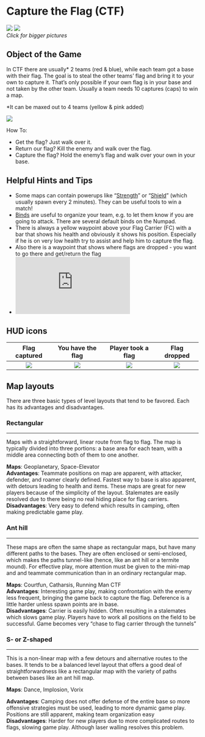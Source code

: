 Capture the Flag (CTF)
======================

[![](http://pics.nexuizninjaz.com/images/zh1xq7e8jbjjwxk6ggh.jpg)](http://pics.nexuizninjaz.com/images/r9bwz58b2dli06rrqdsx.jpg)
[![](http://pics.nexuizninjaz.com/images/hm0x93hvbm1npbecvi30.jpg)](http://pics.nexuizninjaz.com/images/r9d27gmnj4kv5piexh6t.jpg)  
*Click for bigger pictures*

Object of the Game
------------------

In CTF there are  usually* 2 teams (red & blue), while each team got a base with their flag. The goal is to steal the other teams’ flag and bring it to your own to capture it. That’s only possible if your own flag is in your base and not taken by the other team. Usually a team needs 10 captures (caps) to win a map.

*It can be maxed out to 4 teams (yellow & pink added)

![](http://pics.nexuizninjaz.com/images/tn6dbyyeq2hjoq1rwwu7.jpg)

How To:

- Get the flag? Just walk over it.
- Return our flag? Kill the enemy and walk over the flag.
- Capture the flag? Hold the enemy’s flag and walk over your own in your base.


Helpful Hints and Tips
----------------------

- Some maps can contain powerups like “[Strength](Powerups#strength)” or “[Shield](Powerups#shield)” (which 
usually spawn 
every 2 minutes). They can be useful tools to win a match!
- [Binds](Binds) are useful to organize your team, e.g. to let them know if you are going to attack. There are several default binds on the Numpad.
- There is always a yellow waypoint above your Flag Carrier (FC) with a bar that shows his health and obviously it shows his position. Especially if he is on very low health try to assist and help him to capture the flag.
- Also there is a waypoint that shows where flags are dropped - you want to go there and get/return the flag
- ![CTF guide by fisume](https://forums.xonotic.org/showthread.php?tid=2962)

## HUD icons

|Flag captured  |  You have the flag   |Player took a flag  |  Flag dropped  |  
|:-----------:|:------------:|:------------:|:------------:|
|![][ctf_captured]  |  ![][ctf_carry]  |![][ctf_taken] |  ![][ctf_dropped]| 

[ctf_captured]: http://pics.nexuizninjaz.com/images/5m3dpffikgq2qqod849c.png
[ctf_carry]: http://pics.nexuizninjaz.com/images/d8b2jyvqkczu9w7c988.png
[ctf_taken]: http://pics.nexuizninjaz.com/images/gx8vrgjwy1jn6need8tq.png
[ctf_dropped]: http://pics.nexuizninjaz.com/images/4xdn5gmrwmh0zjjgcscl.png

Map layouts
-----------

There are three basic types of level layouts that tend to be favored. Each has its advantages and disadvantages.

### Rectangular
-----------

Maps with a straightforward, linear route from flag to flag. The map is typically divided into three portions: a base area for each team, with a middle area connecting both of them to one another.

**Maps**: Geoplanetary, Space-Elevator  
**Advantages**: Teammate positions on map are apparent, with attacker, defender, and roamer clearly defined. Fastest way to base is also apparent, with detours leading to health and items. These maps are great for new players because of the simplicity of the layout. Stalemates are easily resolved due to there being no real hiding place for flag carriers.  
**Disadvantages**: Very easy to defend which results in camping, often making predictable game play.  

### Ant hill
--------

These maps are often the same shape as rectangular maps, but have many different paths to the bases. They are often enclosed or semi-enclosed, which makes the paths tunnel-like (hence, like an ant hill or a termite mound). For effective play, more attention must be given to the mini-map and and teammate communication than in an ordinary rectangular map.

**Maps**: Courtfun, Catharsis, Running Man CTF  
**Advantages**: Interesting game play, making confrontation with the enemy less frequent, bringing the game back to capture the flag. Deference is a little harder unless spawn points are in base.  
**Disadvantages**: Carrier is easily hidden. Often resulting in a stalemates which slows game play. Players have to work all positions on the field to be successful. Game becomes very “chase to flag carrier through the tunnels”  

### S- or Z-shaped
--------------

This is a non-linear map with a few detours and alternative routes to the bases. It tends to be a balanced level layout that offers a good deal of straightforwardness like a rectangular map with the variety of paths between bases like an ant hill map.

**Maps**: Dance, Implosion, Vorix

**Advantages**: Camping does not offer defense of the entire base so more offensive strategies must be used, leading to more dynamic game play. Positions are still apparent, making team organization easy  
**Disadvantages**: Harder for new players due to more complicated routes to flags, slowing game play. Although laser walling resolves this problem.  

